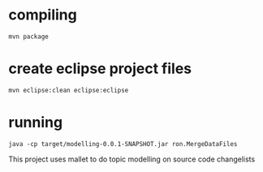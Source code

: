 # compiling
    mvn package

# create eclipse project files
    mvn eclipse:clean eclipse:eclipse

# running
    java -cp target/modelling-0.0.1-SNAPSHOT.jar ron.MergeDataFiles

This project uses mallet to do topic modelling on source code changelists
